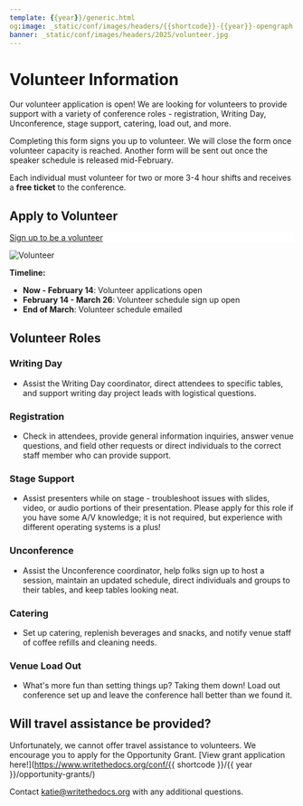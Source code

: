 ```yaml
---
template: {{year}}/generic.html
og:image: _static/conf/images/headers/{{shortcode}}-{{year}}-opengraph.jpg
banner: _static/conf/images/headers/2025/volunteer.jpg
---
```


# Volunteer Information

Our volunteer application is open! We are looking for volunteers to provide support with a variety of conference roles - registration, Writing Day, Unconference, stage support, catering, load out, and more.

Completing this form signs you up to volunteer. We will close the form once volunteer capacity is reached. Another form will be sent out once the speaker schedule is released mid-February.

Each individual must volunteer for two or more 3-4 hour shifts and receives a **free ticket** to the conference.

## Apply to Volunteer

<div class="announcement" style="background-color:white;">
    <div class="uk-container">
    <a style="border-bottom: none; font-size: .875rem;" class="uk-button uk-button-announcement uk-text-center" href="https://docs.google.com/forms/d/e/1FAIpQLSeO5JMVVn1F2NN6keihd0qrLRnytaCMyBAefBjWGW_sz0Iwwg/viewform?usp=sf_link">Sign up to be a volunteer</a>
    </div>
</div>

![Volunteer](/_static/conf/images/pics/2025/volunteer.jpg)

**Timeline:**

- **Now - February 14**: Volunteer applications open
- **February 14 - March 26**: Volunteer schedule sign up open
- **End of March**: Volunteer schedule emailed
  
## Volunteer Roles

### Writing Day

- Assist the Writing Day coordinator, direct attendees to specific tables, and support writing day project leads with logistical questions.

### Registration

- Check in attendees, provide general information inquiries, answer venue questions, and field other requests or direct individuals to the correct staff member who can provide support.

### Stage Support

- Assist presenters while on stage - troubleshoot issues with slides, video, or audio portions of their presentation. Please apply for this role if you have some A/V knowledge; it is not required, but experience with different operating systems is a plus!

### Unconference

- Assist the Unconference coordinator, help folks sign up to host a session, maintain an updated schedule, direct individuals and groups to their tables, and keep tables looking neat.

### Catering

- Set up catering, replenish beverages and snacks, and notify venue staff of coffee refills and cleaning needs.

### Venue Load Out

- What's more fun than setting things up? Taking them down! Load out conference set up and leave the conference hall better than we found it.

## Will travel assistance be provided?

Unfortunately, we cannot offer travel assistance to volunteers. We encourage you to apply for the Opportunity Grant. [View grant application here!](https://www.writethedocs.org/conf/{{ shortcode }}/{{ year }}/opportunity-grants/) 

Contact katie@writethedocs.org with any additional questions.
